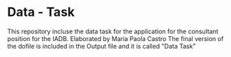 # Data - Task
This repository incluse the data task for the application for the consultant position for the IADB. Elaborated by Maria Paola Castro
The final version of the dofile is included in the Output file and it is called "Data Task"
